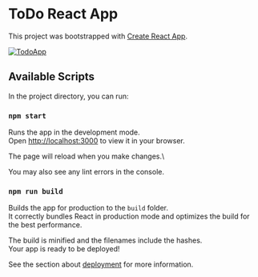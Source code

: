 # ToDo React App

This project was bootstrapped with [Create React App](https://github.com/facebook/create-react-app).

[![TodoApp]({image-url})]({video-url} "Link Title")

## Available Scripts

In the project directory, you can run:

### `npm start`

Runs the app in the development mode.\
Open [http://localhost:3000](http://localhost:3000) to view it in your browser.

The page will reload when you make changes.\
<!-- @import "[TOC]" {cmd="toc" depthFrom=1 depthTo=6 orderedList=false} -->

You may also see any lint errors in the console.

### `npm run build`

Builds the app for production to the `build` folder.\
It correctly bundles React in production mode and optimizes the build for the best performance.

The build is minified and the filenames include the hashes.\
Your app is ready to be deployed!

See the section about [deployment](https://facebook.github.io/create-react-app/docs/deployment) for more information.


